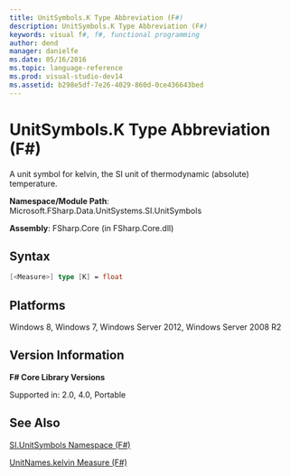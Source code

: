 ```yaml
---
title: UnitSymbols.K Type Abbreviation (F#)
description: UnitSymbols.K Type Abbreviation (F#)
keywords: visual f#, f#, functional programming
author: dend
manager: danielfe
ms.date: 05/16/2016
ms.topic: language-reference
ms.prod: visual-studio-dev14
ms.assetid: b298e5df-7e26-4029-860d-0ce436643bed 
---
```


# UnitSymbols.K Type Abbreviation (F#)

A unit symbol for kelvin, the SI unit of thermodynamic (absolute) temperature.

**Namespace/Module Path**: Microsoft.FSharp.Data.UnitSystems.SI.UnitSymbols

**Assembly**: FSharp.Core (in FSharp.Core.dll)


## Syntax

```fsharp
[<Measure>] type [K] = float
```

## Platforms
Windows 8, Windows 7, Windows Server 2012, Windows Server 2008 R2


## Version Information
**F# Core Library Versions**

Supported in: 2.0, 4.0, Portable




## See Also
[SI.UnitSymbols Namespace &#40;F&#35;&#41;](SI.UnitSymbols-Namespace-%5BFSharp%5D.md)

[UnitNames.kelvin Measure &#40;F&#35;&#41;](UnitNames.kelvin-Measure-%5BFSharp%5D.md)

